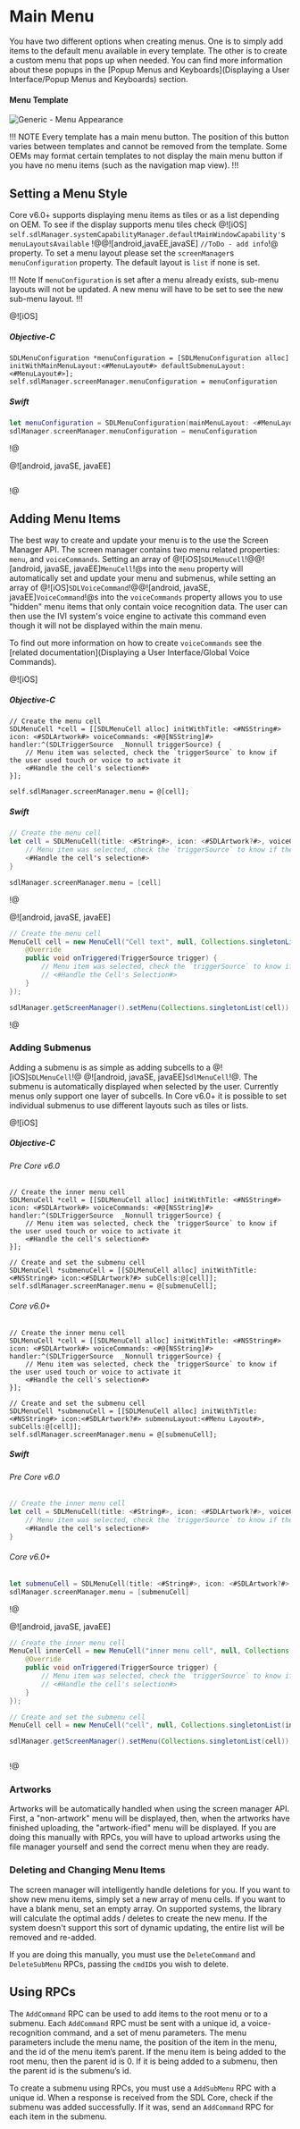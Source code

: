 # Main Menu
You have two different options when creating menus. One is to simply add items to the default menu available in every template. The other is to create a custom menu that pops up when needed. You can find more information about these popups in the [Popup Menus and Keyboards](Displaying a User Interface/Popup Menus and Keyboards) section.

#### Menu Template
![Generic - Menu Appearance](assets/Generic_menu_dark.png)

!!! NOTE
Every template has a main menu button. The position of this button varies between templates and cannot be removed from the template. Some OEMs may format certain templates to not display the main menu button if you have no menu items (such as the navigation map view).
!!!

## Setting a Menu Style
Core v6.0+ supports displaying menu items as tiles or as a list depending on OEM. To see if the display supports menu tiles check @![iOS] `self.sdlManager.systemCapabilityManager.defaultMainWindowCapability'`s `menuLayoutsAvailable` !@@![android,javaEE,javaSE] `//ToDo - add info`!@ property. To set a menu layout please set the `screenManager`s `menuConfiguration` property. The default layout is `list` if none is set.

!!! Note
If `menuConfiguration` is set after a menu already exists, sub-menu layouts will not be updated.  A new menu will have to be set to see the new sub-menu layout.
!!!

@![iOS]
##### Objective-C
```objc
SDLMenuConfiguration *menuConfiguration = [SDLMenuConfiguration alloc] initWithMainMenuLayout:<#MenuLayout#> defaultSubmenuLayout:<#MenuLayout#>];
self.sdlManager.screenManager.menuConfiguration = menuConfiguration 
```
##### Swift
```swift
let menuConfiguration = SDLMenuConfiguration(mainMenuLayout: <#MenuLayout#>, defaultSubmenuLayout: <#MenuLayout#>)
sdlManager.screenManager.menuConfiguration = menuConfiguration
```
!@

@![android, javaSE, javaEE]
```//ToDo - add example how to set layout for menu
```
!@

## Adding Menu Items 
The best way to create and update your menu is to the use the Screen Manager API. The screen manager contains two menu related properties: `menu`, and `voiceCommands`. Setting an array of @![iOS]`SDLMenuCell`!@@![android, javaSE, javaEE]`MenuCell`!@s into the `menu` property will automatically set and update your menu and submenus, while setting an array of @![iOS]`SDLVoiceCommand`!@@![android, javaSE, javaEE]`VoiceCommand`!@s into the `voiceCommands` property allows you to use "hidden" menu items that only contain voice recognition data. The user can then use the IVI system's voice engine to activate this command even though it will not be displayed within the main menu.

To find out more information on how to create `voiceCommands` see the [related documentation](Displaying a User Interface/Global Voice Commands).

@![iOS]
##### Objective-C
```objc
// Create the menu cell
SDLMenuCell *cell = [[SDLMenuCell alloc] initWithTitle: <#NSString#> icon: <#SDLArtwork#> voiceCommands: <#@[NSString]#> handler:^(SDLTriggerSource  _Nonnull triggerSource) {
    // Menu item was selected, check the `triggerSource` to know if the user used touch or voice to activate it
    <#Handle the cell's selection#>
}];

self.sdlManager.screenManager.menu = @[cell];
```

##### Swift
```swift
// Create the menu cell
let cell = SDLMenuCell(title: <#String#>, icon: <#SDLArtwork?#>, voiceCommands: <#[String]?#>) { (triggerSource: SDLTriggerSource) in
    // Menu item was selected, check the `triggerSource` to know if the user used touch or voice to activate it
    <#Handle the cell's selection#>
}

sdlManager.screenManager.menu = [cell]
```
!@

@![android, javaSE, javaEE]
```java
// Create the menu cell
MenuCell cell = new MenuCell("Cell text", null, Collections.singletonList("cell text"), new MenuSelectionListener() {
    @Override
    public void onTriggered(TriggerSource trigger) {
        // Menu item was selected, check the `triggerSource` to know if the user used touch or voice to activate it
        // <#Handle the Cell's Selection#>
    }
});

sdlManager.getScreenManager().setMenu(Collections.singletonList(cell));
```
!@

### Adding Submenus
Adding a submenu is as simple as adding subcells to a @![iOS]`SDLMenuCell`!@ @![android, javaSE, javaEE]`SdlMenuCell`!@. The submenu is automatically displayed when selected by the user. Currently menus only support one layer of subcells. In Core v6.0+ it is possible to set individual submenus to use different layouts such as tiles or lists.

@![iOS]
##### Objective-C

###### Pre Core v6.0
```objc
// Create the inner menu cell
SDLMenuCell *cell = [[SDLMenuCell alloc] initWithTitle: <#NSString#> icon: <#SDLArtwork#> voiceCommands: <#@[NSString]#> handler:^(SDLTriggerSource  _Nonnull triggerSource) {
    // Menu item was selected, check the `triggerSource` to know if the user used touch or voice to activate it
    <#Handle the cell's selection#>
}];

// Create and set the submenu cell
SDLMenuCell *submenuCell = [[SDLMenuCell alloc] initWithTitle:<#NSString#> icon:<#SDLArtwork?#> subCells:@[cell]];
self.sdlManager.screenManager.menu = @[submenuCell];
```
###### Core v6.0+
```objc
// Create the inner menu cell
SDLMenuCell *cell = [[SDLMenuCell alloc] initWithTitle: <#NSString#> icon: <#SDLArtwork#> voiceCommands: <#@[NSString]#> handler:^(SDLTriggerSource  _Nonnull triggerSource) {
    // Menu item was selected, check the `triggerSource` to know if the user used touch or voice to activate it
    <#Handle the cell's selection#>
}];

// Create and set the submenu cell
SDLMenuCell *submenuCell = [[SDLMenuCell alloc] initWithTitle:<#NSString#> icon:<#SDLArtwork?#> submenuLayout:<#Menu Layout#>, subCells:@[cell]];
self.sdlManager.screenManager.menu = @[submenuCell];
```

##### Swift
###### Pre Core v6.0
```swift
// Create the inner menu cell
let cell = SDLMenuCell(title: <#String#>, icon: <#SDLArtwork?#>, voiceCommands: <#[String]?#>) { (triggerSource: SDLTriggerSource) in
    // Menu item was selected, check the `triggerSource` to know if the user used touch or voice to activate it
    <#Handle the cell's selection#>
}
```
###### Core v6.0+
```swift
let submenuCell = SDLMenuCell(title: <#String#>, icon: <#SDLArtwork?#>, submenuLayout: <#Menu Layout#>, subCells:[cell])
sdlManager.screenManager.menu = [submenuCell]
```
!@

@![android, javaSE, javaEE]
```java
// Create the inner menu cell
MenuCell innerCell = new MenuCell("inner menu cell", null, Collections.singletonList("inner menu cell"), new MenuSelectionListener() {
    @Override
    public void onTriggered(TriggerSource trigger) {
        // Menu item was selected, check the `triggerSource` to know if the user used touch or voice to activate it
        // <#Handle the cell's selection#>
    }
});

// Create and set the submenu cell
MenuCell cell = new MenuCell("cell", null, Collections.singletonList(innerCell));

sdlManager.getScreenManager().setMenu(Collections.singletonList(cell));
```
```//ToDo add new example to set a menu layout.
```
!@

### Artworks
Artworks will be automatically handled when using the screen manager API. First, a "non-artwork" menu will be displayed, then, when the artworks have finished uploading, the "artwork-ified" menu will be displayed. If you are doing this manually with RPCs, you will have to upload artworks using the file manager yourself and send the correct menu when they are ready.

### Deleting and Changing Menu Items
The screen manager will intelligently handle deletions for you. If you want to show new menu items, simply set a new array of menu cells. If you want to have a blank menu, set an empty array. On supported systems, the library will calculate the optimal adds / deletes to create the new menu. If the system doesn't support this sort of dynamic updating, the entire list will be removed and re-added.

If you are doing this manually, you must use the `DeleteCommand` and `DeleteSubMenu` RPCs, passing the `cmdID`s you wish to delete.

## Using RPCs
The `AddCommand` RPC can be used to add items to the root menu or to a submenu. Each `AddCommand` RPC must be sent with a unique id, a voice-recognition command, and a set of menu parameters. The menu parameters include the menu name, the position of the item in the menu, and the id of the menu item’s parent. If the menu item is being added to the root menu, then the parent id is 0. If it is being added to a submenu, then the parent id is the submenu’s id.

To create a submenu using RPCs, you must use a `AddSubMenu` RPC with a unique id. When a response is received from the SDL Core, check if the submenu was added successfully. If it was, send an `AddCommand` RPC for each item in the submenu.
